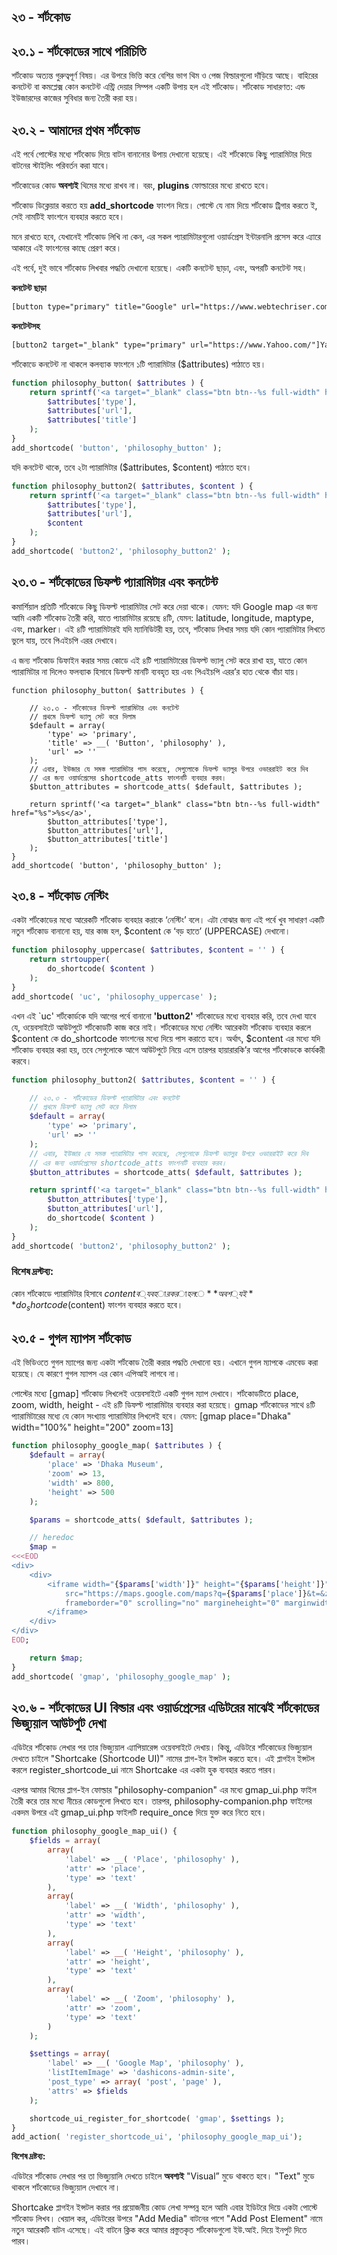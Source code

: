 ## ২৩ - শর্টকোড

## ২৩.১ - শর্টকোডের সাথে পরিচিতি

শর্টকোড অত্যন্ত গুরুত্বপূর্ণ বিষয়। এর উপরে ভিত্তি করে বেশির ভাগ থিম ও পেজ বিল্ডারগুলো দাঁড়িয়ে আছে। বাহিরের কনটেন্ট বা কমপ্লেক্স কোন কনটেন্ট এন্ট্রি দেয়ার সিম্পল একটি উপায় হল এই শর্টকোড। শর্টকোড সাধারণত: এন্ড ইউজারদের কাজের সুবিধার জন্য তৈরী করা হয়।

## ২৩.২ - আমাদের প্রথম শর্টকোড

এই পর্বে পোস্টের মধ্যে শর্টকোড দিয়ে বাটন বানানোর উপায় দেখানো হয়েছে। এই শর্টকোডে কিছু প্যারামিটার দিয়ে বাটনের স্টাইলিং পরিবর্তন করা যাবে।

শর্টকোডের কোড **অবশ্যই** থিমের মধ্যে রাখব না। বরং, **plugins** ফোল্ডারের মধ্যে রাখতে হবে।

শর্টকোড ডিক্লেয়ার করতে হয় **add_shortcode** ফাংশন দিয়ে। পোস্টে যে নাম দিয়ে শর্টকোড ট্রিগার করতে ই, সেই নামটিই ফাংশনে ব্যবহার করতে হবে।

মনে রাখতে হবে, যেখানেই শর্টকোড লিখি না কেন, এর সকল প্যারামিটারগুলো ওয়ার্ডপ্রেস ইন্টারনালি প্রসেস করে এ্যারে আকারে এই ফাংশনের কাছে প্রেরণ করে।

এই পর্বে, দুই ভাবে শর্টকোড লিখবার পদ্ধতি দেখানো হয়েছে। একটি কনটেন্ট ছাড়া, এবং, অপরটি কনটেন্ট সহ।

**কনটেন্ট ছাড়া**

```html
[button type="primary" title="Google" url="https://www.webtechriser.com/"]
```

**কনটেন্টসহ**

```html
[button2 target="_blank" type="primary" url="https://www.Yahoo.com/"]Yahoo[/button2]
```

শর্টকোডে কনটেন্ট না থাকলে কলব্যাক ফাংশনে ১টি প্যারামিটার ($attributes) পাঠাতে হয়।

```php
function philosophy_button( $attributes ) {
	return sprintf('<a target="_blank" class="btn btn--%s full-width" href="%s">%s</a>',
		$attributes['type'],
		$attributes['url'],
		$attributes['title']
	);
}
add_shortcode( 'button', 'philosophy_button' );
```

যদি কনটেন্ট থাকে, তবে ২টা প্যারামিটার ($attributes, $content) পাঠাতে হবে।

```php
function philosophy_button2( $attributes, $content ) {
	return sprintf('<a target="_blank" class="btn btn--%s full-width" href="%s">%s</a>',
		$attributes['type'],
		$attributes['url'],
		$content
	);
}
add_shortcode( 'button2', 'philosophy_button2' );
```

## ২৩.৩ - শর্টকোডের ডিফল্ট প্যারামিটার এবং কনটেন্ট

কমার্শিয়াল প্রতিটি শর্টকোডে কিছু ডিফল্ট প্যারামিটার সেট করে দেয়া থাকে। যেমন: যদি Google map এর জন্য আমি একটি শর্টকোড তৈরী করি, যাতে প্যারামিটার রয়েছে ৪টি, যেমন: latitude, longitude, maptype, এবং, marker। এই ৪টি প্যারামিটারই যদি ম্যানিডিটরী হয়, তবে, শর্টকোড লিখার সময় যদি কোন প্যারামিটার লিখতে ভুলে যায়, তবে পিএইচপি এরর দেখাবে।

এ জন্য শর্টকোড ডিফাইন করার সময় কোডে এই ৪টি প্যারামিটারের ডিফল্ট ভ্যালু সেট করে রাখা হয়, যাতে কোন প্যারামিটার না দিলেও ফলব্যাক হিসাবে ডিফল্ট মানটি ব্যবহৃত হয় এবং পিএইচপি এরর’র হাত থেকে বাঁচা যায়।

```
function philosophy_button( $attributes ) {

	// ২৩.৩ - শর্টকোডের ডিফল্ট প্যারামিটার এবং কনটেন্ট
	// প্রথমে ডিফল্ট ভ্যালু সেট করে দিলাম
	$default = array(
		'type' => 'primary',
		'title' => __( 'Button', 'philosophy' ),
		'url' => ''
	);
	// এবার, ইউজার যে সমস্ত প্যারামিটার পাস করেছে, সেগুলোকে ডিফল্ট ভ্যালুর উপরে ওভাররাইট করে দিব
	// এর জন্য ওয়ার্ডপ্রেসের shortcode_atts ফাংশনটি ব্যবহার করব।
	$button_attributes = shortcode_atts( $default, $attributes );

	return sprintf('<a target="_blank" class="btn btn--%s full-width" href="%s">%s</a>',
		$button_attributes['type'],
		$button_attributes['url'],
		$button_attributes['title']
	);
}
add_shortcode( 'button', 'philosophy_button' );
```

## ২৩.৪ - শর্টকোড নেস্টিং

একটা শর্টকোডের মধ্যে আরেকটি শর্টকোড ব্যবহার করাকে ‘নেস্টিং’ বলে। এটা বোঝার জন্য এই পর্বে খুব সাধারণ একটি নতুন শর্টকোড বানানো হয়, যার কাজ হল, $content কে ‘বড় হাতে’ (UPPERCASE) দেখানো।

```php
function philosophy_uppercase( $attributes, $content = '' ) {
	return strtoupper(
		do_shortcode( $content )
	);
}
add_shortcode( 'uc', 'philosophy_uppercase' );
```

এখন এই `uc' শর্টকোর্ডকে যদি আগের পর্বে বানানো **'button2'** শর্টকোডের মধ্যে ব্যবহার করি, তবে দেখা যাবে যে, ওয়েবসাইটে আউটপুটে শর্টকোডটি কাজ করে নাই। শর্টকোডের মধ্যে নেস্টিং আরেকটা শর্টকোড ব্যবহার করলে $content কে do_shortcode ফাংশনের মধ্যে দিয়ে পাস করাতে হবে। অর্থাৎ, $content এর মধ্যে যদি শর্টকোড ব্যবহার করা হয়, তবে সেগুলোকে আগে আউটপুটে নিয়ে এসে তারপর হায়ারারকি’র আগের শর্টকোডকে কার্যকরী করবে।

```php
function philosophy_button2( $attributes, $content = '' ) {

	// ২৩.৩ - শর্টকোডের ডিফল্ট প্যারামিটার এবং কনটেন্ট
	// প্রথমে ডিফল্ট ভ্যালু সেট করে দিলাম
	$default = array(
		'type' => 'primary',
		'url' => ''
	);
	// এবার, ইউজার যে সমস্ত প্যারামিটার পাস করেছে, সেগুলোকে ডিফল্ট ভ্যালুর উপরে ওভাররাইট করে দিব
	// এর জন্য ওয়ার্ডপ্রেসের shortcode_atts ফাংশনটি ব্যবহার করব।
	$button_attributes = shortcode_atts( $default, $attributes );

	return sprintf('<a target="_blank" class="btn btn--%s full-width" href="%s">%s</a>',
		$button_attributes['type'],
		$button_attributes['url'],
		do_shortcode( $content )
	);
}
add_shortcode( 'button2', 'philosophy_button2' );
```

### বিশেষ দ্রস্টব্য:

কোন শর্টকোডে প্যারামিটার হিসাবে $content ব্যবহার করা হলে **অবশ্যই** do_shortcode($content) ফাংশন ব্যবহার করতে হবে।

## ২৩.৫ - গুগল ম্যাপস শর্টকোড

এই ভিডিওতে গুগল ম্যাপের জন্য একটা শর্টকোড তৈরী করার পদ্ধতি দেখানো হয়। এখানে গুগল ম্যাপকে এমবেড করা হয়েছে। যে কারণে গুগল ম্যাপস এর কোন এপিআই লাগবে না।

পোস্টের মধ্যে [gmap] শর্টকোড লিখলেই ওয়েবসাইটে একটি গুগল ম্যাপ দেখাবে। শর্টকোডটিতে place, zoom, width, height - এই ৪টি ডিফল্ট প্যারামিটার ব্যবহার করা হয়েছে। gmap শর্টকোডের সাথে ৪টি প্যারামিটারের মধ্যে যে কোন সংখ্যায় প্যারামিটার লিখলেই হবে। যেমন: [gmap place="Dhaka" width="100%" height="200" zoom=13]

```php
function philosophy_google_map( $attributes ) {
	$default = array(
		'place' => 'Dhaka Museum',
		'zoom' => 13,
		'width' => 800,
		'height' => 500
	);

	$params = shortcode_atts( $default, $attributes );

	// heredoc
	$map =
<<<EOD
<div>
	<div>
		<iframe width="{$params['width']}" height="{$params['height']}"
			src="https://maps.google.com/maps?q={$params['place']}&t=&z={$params['zoom']}&ie=UTF8&iwloc=&output=embed"
			frameborder="0" scrolling="no" margineheight="0" marginwidth="0">
		</iframe>
	</div>
</div>
EOD;

	return $map;
}
add_shortcode( 'gmap', 'philosophy_google_map' );
```

## ২৩.৬ - শর্টকোডের UI বিল্ডার এবং ওয়ার্ডপ্রেসের এডিটরের মাঝেই শর্টকোডের ভিজ্যুয়াল আউটপুট দেখা

এডিটরে শর্টকোড লেখার পর তার ভিজ্যুয়াল এ্যাপিয়ারেন্স ওয়েবসাইটে দেখায়। কিন্তু, এডিটরে শর্টকোডের ভিজ্যুয়াল দেখতে চাইলে "Shortcake (Shortcode UI)" নামের প্লাগ-ইন ইন্সটল করতে হবে। এই প্লাগইন ইন্সটল করলে register_shortcode_ui নামে Shortcake এর একটা হুক ব্যবহার করতে পারব।

এরপর আমার থিমের প্লাগ-ইন ফোল্ডার "philosophy-companion" এর মধ্যে gmap_ui.php ফাইল তৈরী করে তার মধ্যে নীচের কোডগুলো লিখতে হবে। তারপর, philosophy-companion.php ফাইলের একদম উপরে এই gmap_ui.php ফাইলটি require_once দিয়ে যুক্ত করে নিতে হবে।

```php
function philosophy_google_map_ui() {
	$fields = array(
		array(
			'label' => __( 'Place', 'philosophy' ),
			'attr' => 'place',
			'type' => 'text'
		),
		array(
			'label' => __( 'Width', 'philosophy' ),
			'attr' => 'width',
			'type' => 'text'
		),
		array(
			'label' => __( 'Height', 'philosophy' ),
			'attr' => 'height',
			'type' => 'text'
		),
		array(
			'label' => __( 'Zoom', 'philosophy' ),
			'attr' => 'zoom',
			'type' => 'text'
		)
	);

	$settings = array(
		'label' => __( 'Google Map', 'philosophy' ),
		'listItemImage' => 'dashicons-admin-site',
		'post_type' => array( 'post', 'page' ),
		'attrs' => $fields
	);

	shortcode_ui_register_for_shortcode( 'gmap', $settings );
}
add_action( 'register_shortcode_ui', 'philosophy_google_map_ui');
```

**বিশেষ দ্রষ্টব্য:**

এডিটরে শর্টকোড লেখার পর তা ভিজ্যুয়ালি দেখতে চাইলে **অবশ্যই** "Visual” মুডে থাকতে হবে। "Text" মুডে থাকলে শর্টকোডের ভিজ্যুয়াল দেখাবে না।

Shortcake প্লাগইন ইন্সটল করার পর প্রয়োজনীয় কোড লেখা সম্পন্ন হলে আমি এবার ইডিটরে দিয়ে একটা পোস্টে শর্টকোড লিখব। খেয়াল কর, এডিটরের উপরে "Add Media" বাটনের পাশে "Add Post Element" নামে নতুন আরেকটি বাটন এসেছে। এই বাটনে ক্লিক করে আমার প্রস্তুতকৃত শর্টকোডগুলো ইউ.আই. দিয়ে ইনপুট দিতে পারব।
